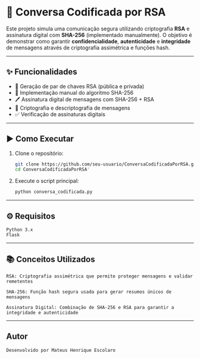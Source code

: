 # 🔐 Conversa Codificada por RSA

Este projeto simula uma comunicação segura utilizando criptografia **RSA** e assinatura digital com **SHA-256** (implementado manualmente). O objetivo é demonstrar como garantir **confidencialidade**, **autenticidade** e **integridade** de mensagens através de criptografia assimétrica e funções hash.

---

## ✨ Funcionalidades

- 🔑 Geração de par de chaves RSA (pública e privada)
- 🧮 Implementação manual do algoritmo SHA-256
- 🖊️ Assinatura digital de mensagens com SHA-256 + RSA
- 🔐 Criptografia e descriptografia de mensagens
- ✅ Verificação de assinaturas digitais

---

## ▶️ Como Executar

1. Clone o repositório:
   ```bash
   git clone https://github.com/seu-usuario/ConversaCodificadaPorRSA.git
   cd ConversaCodificadaPorRSA'

2. Execute o script principal:
    ```bash
    python conversa_codificada.py

---

## ⚙️ Requisitos
    Python 3.x
    Flask

---

## 📚 Conceitos Utilizados
    RSA: Criptografia assimétrica que permite proteger mensagens e validar remetentes

    SHA-256: Função hash segura usada para gerar resumos únicos de mensagens

    Assinatura Digital: Combinação de SHA-256 e RSA para garantir a integridade e autenticidade

---

## Autor
    Desenvolvido por Mateus Henrique Escolaro

